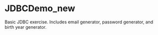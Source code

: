 # JDBCDemo_new

Basic JDBC exercise.
Includes email generator, password generator, and birth year generator.
